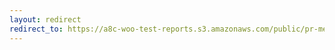 ```yaml
---
layout: redirect
redirect_to: https://a8c-woo-test-reports.s3.amazonaws.com/public/pr-merge/41325/e2e/index.html
---
```

